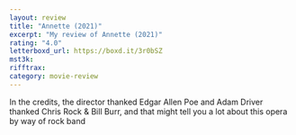 ```yaml
---
layout: review
title: "Annette (2021)"
excerpt: "My review of Annette (2021)"
rating: "4.0"
letterboxd_url: https://boxd.it/3r0bSZ
mst3k:
rifftrax:
category: movie-review
---
```


In the credits, the director thanked Edgar Allen Poe and Adam Driver thanked Chris Rock & Bill Burr, and that might tell you a lot about this opera by way of rock band

